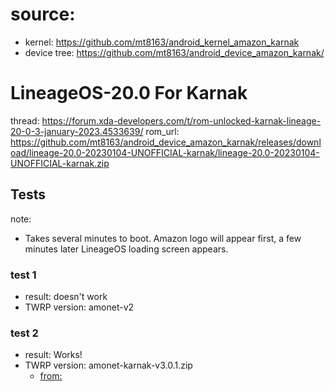 # source:
- kernel: https://github.com/mt8163/android_kernel_amazon_karnak
- device tree: https://github.com/mt8163/android_device_amazon_karnak/ 

# LineageOS-20.0 For Karnak
thread: https://forum.xda-developers.com/t/rom-unlocked-karnak-lineage-20-0-3-january-2023.4533639/
rom_url: https://github.com/mt8163/android_device_amazon_karnak/releases/download/lineage-20.0-20230104-UNOFFICIAL-karnak/lineage-20.0-20230104-UNOFFICIAL-karnak.zip


## Tests
note:
- Takes several minutes to boot. Amazon logo will appear first, a few minutes later LineageOS loading screen appears.

### test 1
- result: doesn't work
- TWRP version: amonet-v2

### test 2
- result: Works!
- TWRP version: amonet-karnak-v3.0.1.zip
  - [from:](https://forum.xda-developers.com/t/unlock-root-twrp-unbrick-fire-hd-8-2018-karnak-amonet-3.3963496/)
